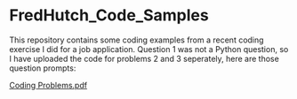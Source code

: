 # FredHutch_Code_Samples

This repository contains some coding examples from a recent coding exercise I did for a job application. Question 1 was not a Python question, so I have uploaded the code for problems 2 and 3 seperately, here are those question prompts:



[Coding Problems.pdf](https://github.com/henryginder/FredHutch_Code_Samples/files/11012452/Coding.Problems.pdf)
